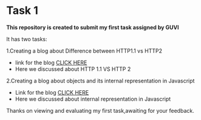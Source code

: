 # Task 1

**This repository is created to submit my first task assigned by GUVI**

It has two tasks:

1.Creating a blog about Difference between HTTP1.1 vs HTTP2
- link for the blog [CLICK HERE](https://medium.com/@vcbarath02/http-1-1-vs-http-2-6d66e222e5fd)
- Here we discussed about HTTP 1.1 VS HTTP 2

2.Creating a blog about objects and its internal representation in Javascript

- Link for the blog [CLICK HERE](https://medium.com/@vcbarath02/objects-and-its-internal-representation-in-javascript-e3680dd9afcf)
- Here we discussed about internal representation in Javascript



Thanks on viewing and evaluating my first task,awaiting for your feedback.